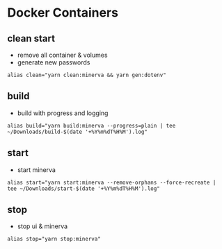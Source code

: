 # Docker Containers
## clean start
- remove all container & volumes
- generate new passwords
```
alias clean="yarn clean:minerva && yarn gen:dotenv"
```
## build
- build with progress and logging
```
alias build="yarn build:minerva --progress=plain | tee ~/Downloads/build-$(date '+%Y%m%dT%H%M').log"
```
## start
- start minerva
```
alias start="yarn start:minerva --remove-orphans --force-recreate | tee ~/Downloads/start-$(date '+%Y%m%dT%H%M').log"
```
## stop
- stop ui & minerva
```
alias stop="yarn stop:minerva"
```